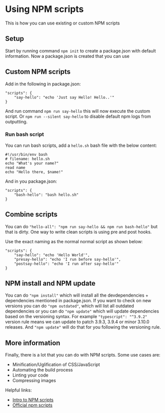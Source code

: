 # Using NPM scripts

This is how you can use existing or custom NPM scripts

## Setup
Start by running command `npm init` to create a package.json with default information. Now a package.json is created that you can use

## Custom NPM scripts

Add in the following in package.json:
```
"scripts": {
    "say-hello": "echo 'Just say Hello! Hello..'"
}
```

And run command `npm run say-hello` this will now execute the custom script. Or `npm run --silent say-hello` to disable default npm logs from outputting.

### Run bash script

You can run bash scripts, add a `hello.sh` bash file with the below content:
```
#!/usr/bin/env bash
# filename: hello.sh
echo "What's your name?"
read name
echo "Hello there, $name!"
```

And in you package.json:
```
"scripts": {
    "bash-hello": "bash hello.sh"
}
```

## Combine scripts

You can do `"hello-all": "npm run say-hello && npm run bash-hello"` but that is dirty. One way to write clean scripts is using pre and post hooks.

Use the exact naming as the normal normal script as shown below:
```
"scripts": {
    "say-hello": "echo 'Hello World'", 
    "presay-hello": "echo 'I run before say-hello'",
    "postsay-hello": "echo 'I run after say-hello'" 
}
```

## NPM install and NPM update

You can do `"npm install"` which will install all the devdependencies + dependencies mentioned in package.json.
If you want to check on new versions you can do `"npm outdated"`, which will list all outdated dependencies or you can do `"npm update"` which will update dependencies based on the versioning syntax. For example `"typescript": "^3.9.2"` version rule means we can update to patch 3.9.3, 3.9.4 or minor 3.10.0 releases. And `"npm update"` will do that for you following the versioning rule.

## More information

Finally, there is a lot that you can do with NPM scripts. Some use cases are:

- Minification/Uglification of CSS/JavaScript
- Automating the build process
- Linting your code
- Compressing images

Helpful links:
- [Intro to NPM scripts](https://medium.freecodecamp.org/introduction-to-npm-scripts-1dbb2ae01633)
- [Official npm scripts](https://docs.npmjs.com/misc/scripts)